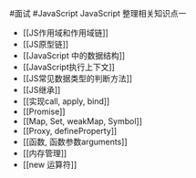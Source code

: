#面试 #JavaScript 
JavaScript 整理相关知识点一

- [[JS作用域和作用域链]]
- [[JS原型链]]
- [[JavaScript 中的数据结构]]
- [[JavaScript执行上下文]]
- [[JS常见数据类型的判断方法]]
- [[JS继承]]
- [[实现call, apply, bind]]
- [[Promise]]
- [[Map, Set, weakMap, Symbol]]
- [[Proxy, defineProperty]]
- [[函数, 函数参数arguments]]
- [[内存管理]]
- [[new 运算符]]